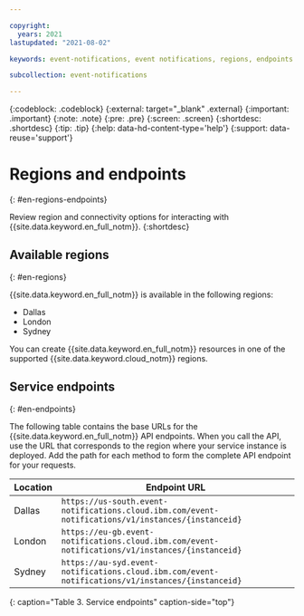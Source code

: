 ```yaml
---

copyright:
  years: 2021
lastupdated: "2021-08-02"

keywords: event-notifications, event notifications, regions, endpoints

subcollection: event-notifications

---
```


{:codeblock: .codeblock}
{:external: target="_blank" .external}
{:important: .important}
{:note: .note}
{:pre: .pre}
{:screen: .screen}
{:shortdesc: .shortdesc}
{:tip: .tip}
{:help: data-hd-content-type='help'}
{:support: data-reuse='support'}

# Regions and endpoints
{: #en-regions-endpoints}

Review region and connectivity options for interacting with {{site.data.keyword.en_full_notm}}.
{:shortdesc}

## Available regions
{: #en-regions}

{{site.data.keyword.en_full_notm}} is available in the following regions:

- Dallas
- London
- Sydney

You can create {{site.data.keyword.en_full_notm}} resources in one of the supported {{site.data.keyword.cloud_notm}} regions.

## Service endpoints
{: #en-endpoints}

The following table contains the base URLs for the {{site.data.keyword.en_full_notm}} API endpoints. When you call the API, use the URL that corresponds to the region where your service instance is deployed. Add the path for each method to form the complete API endpoint for your requests.

|Location     |Endpoint URL      |
|-------------|------------------|
|Dallas |`https://us-south.event-notifications.cloud.ibm.com/event-notifications/v1/instances/{instanceid}` |
|London |`https://eu-gb.event-notifications.cloud.ibm.com/event-notifications/v1/instances/{instanceid}` |
|Sydney |`https://au-syd.event-notifications.cloud.ibm.com/event-notifications/v1/instances/{instanceid}` |
{: caption="Table 3. Service endpoints" caption-side="top"}
